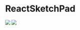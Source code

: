 # ReactSketchPad

<img src="https://res.cloudinary.com/dgyor8x0z/image/upload/v1700573059/react-sketch-pad-screenshot-2.png">
<img src="https://res.cloudinary.com/dgyor8x0z/image/upload/v1700573059/react-sketch-pad-screenshot-1.png">

